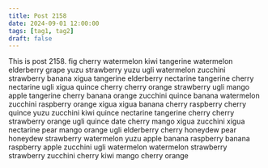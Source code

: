 ```yaml
---
title: Post 2158
date: 2024-09-01 12:00:00
tags: [tag1, tag2]
draft: false
---
```

This is post 2158.
fig
cherry
watermelon
kiwi
tangerine
watermelon
elderberry
grape
yuzu
strawberry
yuzu
ugli
watermelon
zucchini
strawberry
banana
xigua
tangerine
elderberry
nectarine
tangerine
cherry
nectarine
ugli
xigua
quince
cherry
cherry
orange
strawberry
ugli
mango
apple
tangerine
cherry
banana
orange
zucchini
quince
banana
watermelon
zucchini
raspberry
orange
xigua
xigua
banana
cherry
raspberry
cherry
quince
yuzu
zucchini
kiwi
quince
nectarine
tangerine
cherry
cherry
strawberry
orange
ugli
quince
date
cherry
mango
xigua
zucchini
xigua
nectarine
pear
mango
orange
ugli
elderberry
cherry
honeydew
pear
honeydew
strawberry
watermelon
yuzu
apple
banana
raspberry
banana
raspberry
apple
zucchini
ugli
watermelon
watermelon
strawberry
strawberry
zucchini
cherry
kiwi
mango
cherry
orange
